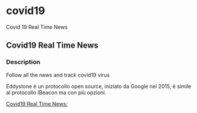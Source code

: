 # covid19
Covid 19 Real Time News


## Covid19 Real Time News
### Description
Follow all the news and track covid19 virus
<br/>

Eddystone è un protocollo open source, iniziato da Google nel 2015, è simile al protocollo IBeacon ma con più opzioni.


[Covid19 Real Time News: ](https://www.ncovid19.it/) <br/>
